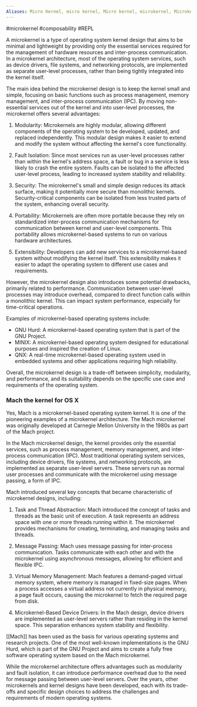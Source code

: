 ```yaml
---
Aliases: Micro Kernel, micro kernel, Micro kernel, microkernel, Microkernel
---
```


#microkernel #composability #REPL

A microkernel is a type of operating system kernel design that aims to be minimal and lightweight by providing only the essential services required for the management of hardware resources and inter-process communication. In a microkernel architecture, most of the operating system services, such as device drivers, file systems, and networking protocols, are implemented as separate user-level processes, rather than being tightly integrated into the kernel itself.

The main idea behind the microkernel design is to keep the kernel small and simple, focusing on basic functions such as process management, memory management, and inter-process communication (IPC). By moving non-essential services out of the kernel and into user-level processes, the microkernel offers several advantages:

1. Modularity: Microkernels are highly modular, allowing different components of the operating system to be developed, updated, and replaced independently. This modular design makes it easier to extend and modify the system without affecting the kernel's core functionality.

2. Fault Isolation: Since most services run as user-level processes rather than within the kernel's address space, a fault or bug in a service is less likely to crash the entire system. Faults can be isolated to the affected user-level process, leading to increased system stability and reliability.

3. Security: The microkernel's small and simple design reduces its attack surface, making it potentially more secure than monolithic kernels. Security-critical components can be isolated from less trusted parts of the system, enhancing overall security.

4. Portability: Microkernels are often more portable because they rely on standardized inter-process communication mechanisms for communication between kernel and user-level components. This portability allows microkernel-based systems to run on various hardware architectures.

5. Extensibility: Developers can add new services to a microkernel-based system without modifying the kernel itself. This extensibility makes it easier to adapt the operating system to different use cases and requirements.

However, the microkernel design also introduces some potential drawbacks, primarily related to performance. Communication between user-level processes may introduce overhead, compared to direct function calls within a monolithic kernel. This can impact system performance, especially for time-critical operations.

Examples of microkernel-based operating systems include:

- GNU Hurd: A microkernel-based operating system that is part of the GNU Project.
- MINIX: A microkernel-based operating system designed for educational purposes and inspired the creation of Linux.
- QNX: A real-time microkernel-based operating system used in embedded systems and other applications requiring high reliability.

Overall, the microkernel design is a trade-off between simplicity, modularity, and performance, and its suitability depends on the specific use case and requirements of the operating system.

### Mach the kernel for OS X
Yes, Mach is a microkernel-based operating system kernel. It is one of the pioneering examples of a microkernel architecture. The Mach microkernel was originally developed at Carnegie Mellon University in the 1980s as part of the Mach project.

In the Mach microkernel design, the kernel provides only the essential services, such as process management, memory management, and inter-process communication (IPC). Most traditional operating system services, including device drivers, file systems, and networking protocols, are implemented as separate user-level servers. These servers run as normal user processes and communicate with the microkernel using message passing, a form of IPC.

Mach introduced several key concepts that became characteristic of microkernel designs, including:

1. Task and Thread Abstraction: Mach introduced the concept of tasks and threads as the basic unit of execution. A task represents an address space with one or more threads running within it. The microkernel provides mechanisms for creating, terminating, and managing tasks and threads.

2. Message Passing: Mach uses message passing for inter-process communication. Tasks communicate with each other and with the microkernel using asynchronous messages, allowing for efficient and flexible IPC.

3. Virtual Memory Management: Mach features a demand-paged virtual memory system, where memory is managed in fixed-size pages. When a process accesses a virtual address not currently in physical memory, a page fault occurs, causing the microkernel to fetch the required page from disk.

4. Microkernel-Based Device Drivers: In the Mach design, device drivers are implemented as user-level servers rather than residing in the kernel space. This separation enhances system stability and flexibility.

[[Mach]] has been used as the basis for various operating systems and research projects. One of the most well-known implementations is the GNU Hurd, which is part of the GNU Project and aims to create a fully free software operating system based on the Mach microkernel.

While the microkernel architecture offers advantages such as modularity and fault isolation, it can introduce performance overhead due to the need for message passing between user-level servers. Over the years, other microkernels and kernel designs have been developed, each with its trade-offs and specific design choices to address the challenges and requirements of modern operating systems.